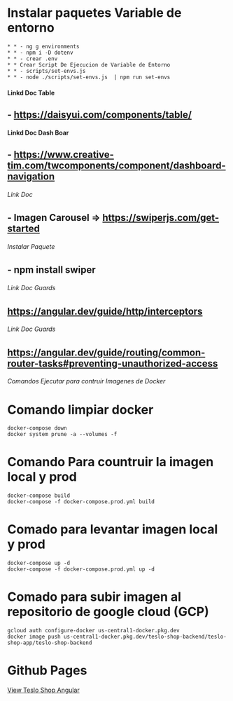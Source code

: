 

# Instalar paquetes Variable de entorno
```
* * - ng g environments
* * - npm i -D dotenv
* * - crear .env
* * Crear Script De Ejecucion de Variable de Entorno
* * - scripts/set-envs.js
* * - node ./scripts/set-envs.js  | npm run set-envs
```

#### Linkd Doc Table 

## - https://daisyui.com/components/table/

#### Linkd Doc Dash Boar 

## - https://www.creative-tim.com/twcomponents/component/dashboard-navigation

###### Link Doc ######

## - Imagen Carousel => https://swiperjs.com/get-started

###### Instalar Paquete ######

## - npm install swiper

###### Link Doc Guards ######

## https://angular.dev/guide/http/interceptors

###### Link Doc Guards ######

## https://angular.dev/guide/routing/common-router-tasks#preventing-unauthorized-access


###### Comandos Ejecutar para contruir Imagenes de Docker ######

# Comando limpiar docker
``` 
docker-compose down
docker system prune -a --volumes -f
```
# Comando Para countruir la imagen local y prod
``` 
docker-compose build
docker-compose -f docker-compose.prod.yml build
```
# Comado para levantar imagen local y prod
```
docker-compose up -d
docker-compose -f docker-compose.prod.yml up -d
```
# Comado para subir imagen al repositorio de google cloud (GCP)
```
gcloud auth configure-docker us-central1-docker.pkg.dev
docker image push us-central1-docker.pkg.dev/teslo-shop-backend/teslo-shop-app/teslo-shop-backend
```

# Github Pages 

[View Teslo Shop Angular](https://nruz-app.github.io/angular-teslo-shop/#/)
